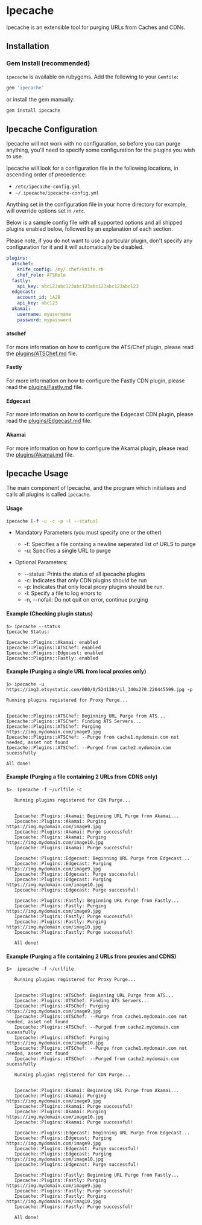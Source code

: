 Ipecache
===========
Ipecache is an extensible tool for purging URLs from Caches and CDNs.

Installation
------------
### Gem Install (recommended)
`ipecache` is available on rubygems. Add the following to your `Gemfile`:

```ruby
gem 'ipecache'
```

or install the gem manually:

```bash
gem install ipecache
```

Ipecache Configuration
-------------------
Ipecache will not work with no configuration, so before you can purge anything, you'll need to specify some configuration for the plugins you wish to use.

Ipecache will look for a configuration file in the following locations, in ascending order of precedence:

- `/etc/ipecache-config.yml`
- `~/.ipecache/ipecache-config.yml`

Anything set in the configuration file in your home directory for example, will override options set in `/etc`.

Below is a sample config file with all supported options and all shipped plugins enabled below, followed by an explanation of each section.

Please note, if you do not want to use a particular plugin, don't specify any configuration for it and it will automatically be disabled.

```yaml
plugins:
  atschef:
    knife_config: /my/.chef/knife.rb
    chef_role: ATSRole
  fastly:
    api_key: abc123abc123abc123abc123abc123abc123
  edgecast:
    account_id: 1A2B
    api_key: abc123
  akamai:
    username: myusername
    password: mypassword
```

#### atschef
For more information on how to configure the ATS/Chef plugin, please read the [plugins/ATSChef.md](plugins/ATSChef.md) file.

#### Fastly
For more information on how to configure the Fastly CDN plugin, please read the [plugins/Fastly.md](plugins/Fastly.md) file.

#### Edgecast
For more information on how to configure the Edgecast CDN plugin, please read the [plugins/Edgecast.md](plugins/Edgecast.md) file.

#### Akamai
For more information on how to configure the Akamai plugin, please read the [plugins/Akamai.md](plugins/Akamai.md) file.



Ipecache Usage
-----------
The main component of Ipecache, and the program which initialises and calls all plugins is called `ipecache`.

#### Usage
```bash
ipecache [-f -u -c -p -l --status]
```

* Mandatory Parameters (you must specify one or the other)
    * -f: Specifies a file containg a newline seperated list of URLS to purge
    * -u: Specifies a single URL to purge

* Optional Parameters:
    * --status: Prints the status of all ipecache plugins
    * -c: Indicates that only CDN plugins should be run
    * -p: Indicates that only local proxy plugins should be run.
    * -l: Specify a file to log errors to
    * -n, --nofail: Do not quit on error, continue purging


#### Example (Checking plugin status)

```text
$> ipecache --status
Ipecache Status:

Ipecache::Plugins::Akamai: enabled
Ipecache::Plugins::ATSChef: enabled
Ipecache::Plugins::Edgecast: enabled
Ipecache::Plugins::Fastly: enabled
```

#### Example (Purging a single URL from local proxies only)

```text
$> ipecache -u https://img3.etsystatic.com/000/0/5241384/il_340x270.220445599.jpg -p

Running plugins registered for Proxy Purge...


Ipecache::Plugins::ATSChef: Beginning URL Purge from ATS...
Ipecache::Plugins::ATSChef: Finding ATS Servers...
Ipecache::Plugins::ATSChef: Purging https://img.mydomain.com/image9.jpg
Ipecache::Plugins::ATSChef: --Purge from cache1.mydomain.com not needed, asset not found
Ipecache::Plugins::ATSChef: --Purged from cache2.mydomain.com sucessfully

All done!
```

#### Example (Purging a file containing 2 URLs from CDNS only)

```text
$>  ipecache -f ~/urlfile -c

   Running plugins registered for CDN Purge...


   Ipecache::Plugins::Akamai: Beginning URL Purge from Akamai...
   Ipecache::Plugins::Akamai: Purging https://img.mydomain.com/image9.jpg
   Ipecache::Plugins::Akamai: Purge successful!
   Ipecache::Plugins::Akamai: Purging https://img.mydomain.com/image10.jpg
   Ipecache::Plugins::Akamai: Purge successful!

   Ipecache::Plugins::Edgecast: Beginning URL Purge from Edgecast...
   Ipecache::Plugins::Edgecast: Purging https://img.mydomain.com/image9.jpg
   Ipecache::Plugins::Edgecast: Purge successful!
   Ipecache::Plugins::Edgecast: Purging https://img.mydomain.com/image10.jpg
   Ipecache::Plugins::Edgecast: Purge successful!

   Ipecache::Plugins::Fastly: Beginning URL Purge from Fastly...
   Ipecache::Plugins::Fastly: Purging https://img.mydomain.com/image9.jpg
   Ipecache::Plugins::Fastly: Purge successful!
   Ipecache::Plugins::Fastly: Purging https://img.mydomain.com/imag10.jpg
   Ipecache::Plugins::Fastly: Purge successful!

   All done!
```

#### Example (Purging a file containing 2 URLs from proxies and CDNS)

```text
$>  ipecache -f ~/urlfile

   Running plugins registered for Proxy Purge...


   Ipecache::Plugins::ATSChef: Beginning URL Purge from ATS...
   Ipecache::Plugins::ATSChef: Finding ATS Servers...
   Ipecache::Plugins::ATSChef: Purging https://img.mydomain.com/image9.jpg
   Ipecache::Plugins::ATSChef: --Purge from cache1.mydomain.com not needed, asset not found
   Ipecache::Plugins::ATSChef: --Purged from cache2.mydomain.com sucessfully
   Ipecache::Plugins::ATSChef: Purging https://img.mydomain.com/image10.jpg
   Ipecache::Plugins::ATSChef: --Purge from cache1.mydomain.com not needed, asset not found
   Ipecache::Plugins::ATSChef: --Purged from cache2.mydomain.com sucessfully

   Running plugins registered for CDN Purge...


   Ipecache::Plugins::Akamai: Beginning URL Purge from Akamai...
   Ipecache::Plugins::Akamai: Purging https://img.mydomain.com/image9.jpg
   Ipecache::Plugins::Akamai: Purge successful!
   Ipecache::Plugins::Akamai: Purging https://img.mydomain.com/image10.jpg
   Ipecache::Plugins::Akamai: Purge successful!

   Ipecache::Plugins::Edgecast: Beginning URL Purge from Edgecast...
   Ipecache::Plugins::Edgecast: Purging https://img.mydomain.com/image9.jpg
   Ipecache::Plugins::Edgecast: Purge successful!
   Ipecache::Plugins::Edgecast: Purging https://img.mydomain.com/image10.jpg
   Ipecache::Plugins::Edgecast: Purge successful!

   Ipecache::Plugins::Fastly: Beginning URL Purge from Fastly...
   Ipecache::Plugins::Fastly: Purging https://img.mydomain.com/image9.jpg
   Ipecache::Plugins::Fastly: Purge successful!
   Ipecache::Plugins::Fastly: Purging https://img.mydomain.com/imag10.jpg
   Ipecache::Plugins::Fastly: Purge successful!

   All done!
```
